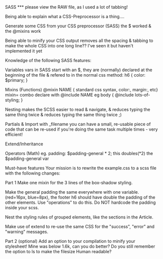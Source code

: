 SASS *** please view the RAW file, as I used a lot of tabbing!



Being able to explain what a CSS-Preprocessor is
        a thing.... 

Generate some CSS from your CSS preprocessor (SASS)
        the $ worked & the @mixins work

Being able to minify your CSS output
        removes all the spacing & tabbing to make the whole CSS into one long line?? I've seen it but haven't implemented it yet

Knowledge of the following SASS features:

Variables
    vars in SASS start with an $, they are (normally) declared at the beginning of the file & refered to in the normal css method:
            h6 {
            color: $primary;
        }


Mixins (Functions)
    @mixin NAME { standard css syntax, color:, margin:, etc}
    mixin= combo
    declare with @include NAME eg
        body {
            @include lots-of-styling;
        }


Nesting
        makes the SCSS easier to read & navigate, & reduces typing the same thing twice & reduces typing the same thing twice ;)

Partials & Import
    with _filename you can have a small, re-usable piece of code that can be re-used if you're doing the same task multiple times - very efficient!

Extend/Inheritance


Operators (Math)
        eg. padding: $padding-general * 2;   this doubles(*2) the $padding-general var






Must-have features
Your mission is to rewrite the example.css to a scss file with the following changes:

Part 1
Make one mixin for the 3 lines of the box-shadow styling.

Make the general padding the same everywhere with one variable. (red=16px, blue=8px), the footer h6 should have double the padding of the other elements. Use "operations" to do this. Do NOT hardcode the padding inside your scss.

Nest the styling rules of grouped elements, like the sections in the Article.

Make use of extend to re-use the same CSS for the "success", "error" and "warning" messages.

Part 2 (optional)
Add an option to your compilation to minify your stylesheet! Mine was below 1.6k, can you do better? Do you still remember the option to ls to make the filesize Human readable?
